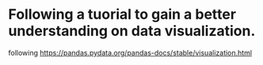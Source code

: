 # Following a tuorial to gain a better understanding on data visualization. 
following https://pandas.pydata.org/pandas-docs/stable/visualization.html
